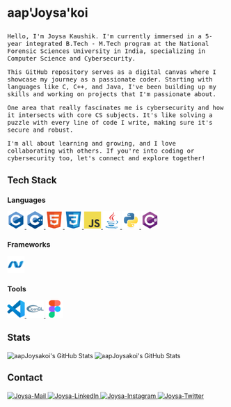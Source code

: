 # <p align="left"> aap'Joysa'koi </p>


<p align="left">

 <samp>Hello, I'm Joysa Kaushik. I'm currently immersed in a 5-year integrated B.Tech - M.Tech program at the National Forensic Sciences University in India, specializing in Computer Science and Cybersecurity.</samp>

</p>



<p align="left">

 <samp>This GitHub repository serves as a digital canvas where I showcase my journey as a passionate coder. Starting with languages like C, C++, and Java, I've been building up my skills and working on projects that I'm passionate about.</samp>

</p>



<p align="left">

 <samp>One area that really fascinates me is cybersecurity and how it intersects with core CS subjects. It's like solving a puzzle with every line of code I write, making sure it's secure and robust.</samp>

</p>



<p align="left">

 <samp>I'm all about learning and growing, and I love collaborating with others. If you're into coding or cybersecurity too, let's connect and explore together!</samp>

</p>



## <p align="left"> Tech Stack </p>



### <p align="left"> Languages </p>



<div align="left">

 <a href="https://en.wikipedia.org/wiki/C_(programming_language)" target="_blank">

  <img alt="Joysa-C" height="40" width="40" src="https://github.com/devicons/devicon/blob/master/icons/c/c-original.svg">

 </a>

  

 <a href="https://en.wikipedia.org/wiki/C%2B%2B" target="_blank">

  <img alt="Joysa-Cpp" height="40" width="40" src="https://github.com/devicons/devicon/blob/master/icons/cplusplus/cplusplus-original.svg">

 </a>

  

 <a href="https://en.wikipedia.org/wiki/HTML" target="_blank">

  <img alt="Joysa-HTML" height="40" width="40" src="https://github.com/devicons/devicon/blob/master/icons/html5/html5-original.svg">

 </a>

  

 <a href="https://en.wikipedia.org/wiki/CSS" target="_blank">

  <img alt="Joysa-CSS" height="40" width="40" src="https://github.com/devicons/devicon/blob/master/icons/css3/css3-original.svg">

 </a>

  

 <a href="https://en.wikipedia.org/wiki/JavaScript" target="_blank">

  <img alt="Joysa-JavaScript" height="40" width="40" src="https://github.com/devicons/devicon/blob/master/icons/javascript/javascript-original.svg">

 </a>



 <a href="https://en.wikipedia.org/wiki/Java_(programming_language)" target="_blank">

  <img alt="Joysa-Java" height="40" width="40" src="https://github.com/devicons/devicon/blob/master/icons/java/java-original.svg">

 </a>



 <a href="https://en.wikipedia.org/wiki/Python_(programming_language)" target="_blank">

  <img alt="Joysa-Python" height="40" width="40" src="https://github.com/devicons/devicon/blob/master/icons/python/python-original.svg">

 </a>



 <a href="https://en.wikipedia.org/wiki/C_Sharp_(programming_language)" target="_blank">

  <img alt="Joysa-CSharp" height="40" width="40" src="https://github.com/devicons/devicon/blob/master/icons/csharp/csharp-original.svg">

 </a>

</div>





### <p align="left"> Frameworks </p>



<div align="left">

 <a href="https://dotnet.microsoft.com/" target="_blank">

  <img alt="joysa-dotnet" height="40" width="40" src="https://github.com/devicons/devicon/blob/master/icons/dot-net/dot-net-original.svg">

 </a>

  



</div>





### <p align="left"> Tools </p>



<div align="left">

 <a href="https://code.visualstudio.com/" target="_blank">

  <img alt="joysa-VS-Code" height="40" width="40" src="https://github.com/devicons/devicon/blob/master/icons/vscode/vscode-original.svg">

 </a>



 <a href="https://www.opengl.org/documentation/" target="_blank">

  <img alt="joysa-OpenGL" height="40" width="40" src="https://github.com/devicons/devicon/blob/master/icons/opengl/opengl-original.svg">

 </a>



 <a href="https://www.figma.com/" target="_blank">

  <img alt="joysa-Figma" height="40" width="40" src="https://github.com/devicons/devicon/blob/master/icons/figma/figma-original.svg">

 </a>

</div>



## <p align="left"> Stats </p>



<p align="left">

 <img alt="aapJoysakoi's GitHub Stats" src="https://github-readme-stats-lake-seven-36.vercel.app/api?username=aapJoysakoi&show_icons=true&theme=transparent&hide_border=true">

 <img alt="aapJoysakoi's GitHub Stats" src="https://github-readme-stats-lake-seven-36.vercel.app/api/top-langs?username=aapJoysakoi&show_icons=true&theme=transparent&hide_border=true&layout=compact">

</p>



## <p align="left"> Contact </p>



<p align="left">

 <a href="mailto:joysaakaushik@gmail.com?subject=[GitHub]" target="_blank">

  <img alt="Joysa-Mail" src="https://img.shields.io/badge/-Mail-EA4335?style=for-the-badge&logo=maildotru&logoColor=white" target="_blank">

 </a>

  

 <a href="www.linkedin.com/in/joysa-kaushik" target="_blank">

  <img alt="Joysa-LinkedIn" src="https://img.shields.io/badge/-LinkedIn-0A66C2?style=for-the-badge&logo=linkedin&logoColor=white" target="_blank">

 </a>

  

 <a href="https://www.instagram.com/aap.joysa.koi" target="_blank">

  <img alt="Joysa-Instagram" src="https://img.shields.io/badge/-Instagram-E4405F?style=for-the-badge&logo=instagram&logoColor=white" target="_blank">

 </a>

  

 <a href="https://twitter.com/aap_Joysa_koi" target="_blank">

  <img alt="Joysa-Twitter" src="https://img.shields.io/badge/-Twitter-000000?style=for-the-badge&logo=twitter&logoColor=white" target="_blank">

 </a>

</p>
